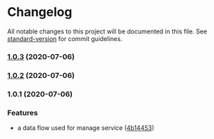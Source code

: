 # Changelog

All notable changes to this project will be documented in this file. See [standard-version](https://github.com/conventional-changelog/standard-version) for commit guidelines.

### [1.0.3](https://github.com/searchfe/step-ladder/compare/v1.0.2...v1.0.3) (2020-07-06)

### [1.0.2](https://github.com/searchfe/step-ladder/compare/v1.0.1...v1.0.2) (2020-07-06)

### 1.0.1 (2020-07-06)


### Features

* a data flow used for manage service ([4b14453](https://github.com/searchfe/step-ladder/commit/4b144532bbadf5a9073518f59ac5cc35ad319973))
